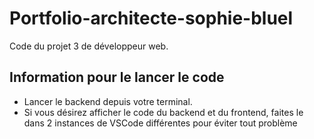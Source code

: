 # Portfolio-architecte-sophie-bluel

Code du projet 3 de développeur web.

## Information pour le lancer le code

 - Lancer le backend depuis votre terminal.
 - Si vous désirez afficher le code du backend et du frontend, faites le dans 2 instances de VSCode différentes pour éviter tout problème
